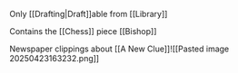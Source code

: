 Only [[Drafting|Draft]]able from [[Library]]

Contains the [[Chess]] piece [[Bishop]]

Newspaper clippings about [[A New Clue]]![[Pasted image 20250423163232.png]]
